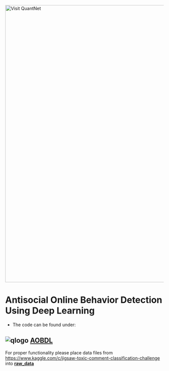 [<img src="https://github.com/QuantLet/Styleguide-and-FAQ/blob/master/pictures/banner.png" width="880" alt="Visit QuantNet">](http://quantlet.de/index.php?p=info)
# Antisocial Online Behavior Detection Using Deep Learning

- The code can be found under:
## ![qlogo](http://quantnet.wiwi.hu-berlin.de/graphics/quantlogo.png) **[AOBDL](codes)**

For proper functionality please place data files from https://www.kaggle.com/c/jigsaw-toxic-comment-classification-challenge
into **[raw_data](raw_data)**
